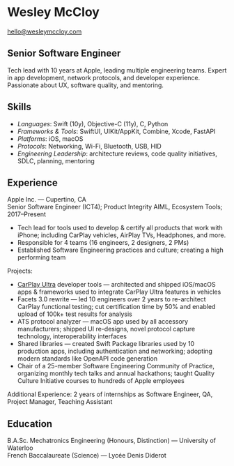 # Wesley McCloy

hello@wesleymccloy.com

## Senior Software Engineer

Tech lead with 10 years at Apple, leading multiple engineering teams. Expert in app development, network protocols, and developer experience. Passionate about UX, software quality, and mentoring.

## Skills

- *Languages*: Swift (10y), Objective-C (11y), C, Python
- *Frameworks & Tools*: SwiftUI, UIKit/AppKit, Combine, Xcode, FastAPI
- *Platforms*: iOS, macOS
- *Protocols*: Networking, Wi-Fi, Bluetooth, USB, HID
- *Engineering Leadership*: architecture reviews, code quality initiatives, SDLC, planning, mentoring

## Experience

Apple Inc. — Cupertino, CA \
Senior Software Engineer (ICT4); Product Integrity AIML, Ecosystem Tools; 2017–Present

- Tech lead for tools used to develop & certify all products that work with iPhone; including CarPlay vehicles, AirPlay TVs, Headphones, and more.
- Responsible for 4 teams (16 engineers, 2 designers, 2 PMs)
- Established Software Engineering practices and culture; creating a high performing team

Projects:

- [CarPlay Ultra](https://www.apple.com/newsroom/2025/05/carplay-ultra-the-next-generation-of-carplay-begins-rolling-out-today/) developer tools — architected and shipped iOS/macOS apps & frameworks used to integrate CarPlay Ultra features in vehicles
- Facets 3.0 rewrite — led 10 engineers over 2 years to re-architect CarPlay functional testing; cut certification time by 50% and enabled upload of 100k+ test results for analysis
- ATS protocol analyzer — macOS app used by all accessory manufacturers; shipped UI re-designs, novel protocol capture technology, interoperability interfaces
- Shared libraries — created Swift Package libraries used by 10 production apps, including authentication and networking; adopting modern standards like OpenAPI code generation
- Chair of a 25-member Software Engineering Community of Practice, organizing monthly tech talks and annual hackathons; taught Quality Culture Initiative courses to hundreds of Apple employees

Additional Experience: 2 years of internships as Software Engineer, QA, Project Manager, Teaching Assistant

## Education

B.A.Sc. Mechatronics Engineering (Honours, Distinction) — University of Waterloo \
French Baccalaureate (Science) — Lycée Denis Diderot
